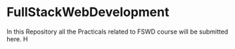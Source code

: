 # FullStackWebDevelopment
In this Repository all the Practicals related to FSWD course will be submitted here.
H